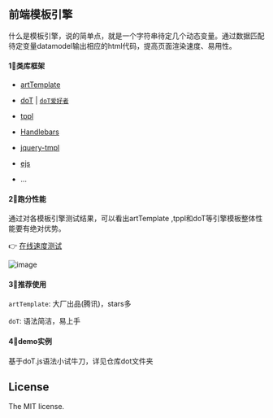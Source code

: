## 前端模板引擎

什么是模板引擎，说的简单点，就是一个字符串待定几个动态变量。通过数据匹配待定变量datamodel输出相应的html代码，提高页面渲染速度、易用性。

#### 1⃣类库框架

- [artTemplate](https://github.com/aui/artTemplate)

- [doT](https://github.com/olado/doT) | [`doT爱好者`](http://dotjs.cn/)

- [tppl](https://github.com/jojoin/tppl)

- [Handlebars](https://github.com/wycats/handlebars.js)

- [jquery-tmpl](http://github.com/jquery/jquery-tmpl)

- [ejs](https://github.com/mde/ejs)

- ...

#### 2⃣跑分性能

通过对各模板引擎测试结果，可以看出artTemplate ,tppl和doT等引擎模板整体性能要有绝对优势。

👉 [在线速度测试](http://jojoin.github.io/tppl/test/test.htm)

![image](https://image-1257132344.cos.ap-shanghai.myqcloud.com/tpl-speed.jpg)

#### 3⃣推荐使用

`artTemplate`: 大厂出品(腾讯)，stars多

`doT`: 语法简洁，易上手

#### 4⃣demo实例

基于doT.js语法小试牛刀，详见仓库dot文件夹

## License

The MIT license.

